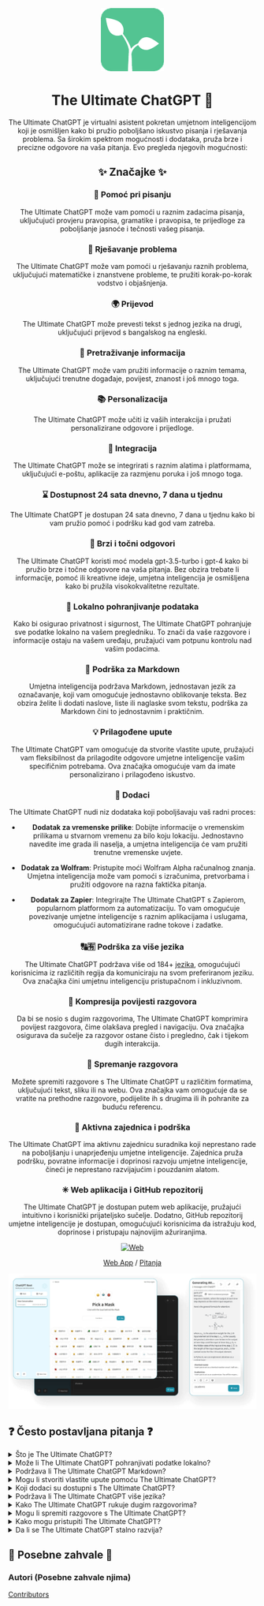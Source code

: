 <div align="center">
<img src="./docs/images/icon.png" alt="The Ultimate ChatGPT Icon"/>

<h1 align="center">The Ultimate ChatGPT 🌟</h1>

The Ultimate ChatGPT je virtualni asistent pokretan umjetnom inteligencijom koji je osmišljen kako bi pružio poboljšano iskustvo pisanja i rješavanja problema. Sa širokim spektrom mogućnosti i dodataka, pruža brze i precizne odgovore na vaša pitanja. Evo pregleda njegovih mogućnosti:

## ✨ Značajke ✨

### 📝 Pomoć pri pisanju
The Ultimate ChatGPT može vam pomoći u raznim zadacima pisanja, uključujući provjeru pravopisa, gramatike i pravopisa, te prijedloge za poboljšanje jasnoće i tečnosti vašeg pisanja.

### 💭 Rješavanje problema
The Ultimate ChatGPT može vam pomoći u rješavanju raznih problema, uključujući matematičke i znanstvene probleme, te pružiti korak-po-korak vodstvo i objašnjenja.

### 🌍 Prijevod
The Ultimate ChatGPT može prevesti tekst s jednog jezika na drugi, uključujući prijevod s bangalskog na engleski.

### 📑 Pretraživanje informacija
The Ultimate ChatGPT može vam pružiti informacije o raznim temama, uključujući trenutne događaje, povijest, znanost i još mnogo toga.

### 📚 Personalizacija
The Ultimate ChatGPT može učiti iz vaših interakcija i pružati personalizirane odgovore i prijedloge.

### 📎 Integracija
The Ultimate ChatGPT može se integrirati s raznim alatima i platformama, uključujući e-poštu, aplikacije za razmjenu poruka i još mnogo toga.

### ⌛ Dostupnost 24 sata dnevno, 7 dana u tjednu
The Ultimate ChatGPT je dostupan 24 sata dnevno, 7 dana u tjednu kako bi vam pružio pomoć i podršku kad god vam zatreba.

### 🚀 Brzi i točni odgovori

The Ultimate ChatGPT koristi moć modela gpt-3.5-turbo i gpt-4 kako bi pružio brze i točne odgovore na vaša pitanja. Bez obzira trebate li informacije, pomoć ili kreativne ideje, umjetna inteligencija je osmišljena kako bi pružila visokokvalitetne rezultate.

### 💾 Lokalno pohranjivanje podataka

Kako bi osigurao privatnost i sigurnost, The Ultimate ChatGPT pohranjuje sve podatke lokalno na vašem pregledniku. To znači da vaše razgovore i informacije ostaju na vašem uređaju, pružajući vam potpunu kontrolu nad vašim podacima.

### 🔢 Podrška za Markdown

Umjetna inteligencija podržava Markdown, jednostavan jezik za označavanje, koji vam omogućuje jednostavno oblikovanje teksta. Bez obzira želite li dodati naslove, liste ili naglaske svom tekstu, podrška za Markdown čini to jednostavnim i praktičnim.

### 💡 Prilagođene upute

The Ultimate ChatGPT vam omogućuje da stvorite vlastite upute, pružajući vam fleksibilnost da prilagodite odgovore umjetne inteligencije vašim specifičnim potrebama. Ova značajka omogućuje vam da imate personalizirano i prilagođeno iskustvo.

### 🔆 Dodaci

The Ultimate ChatGPT nudi niz dodataka koji poboljšavaju vaš radni proces:

- **Dodatak za vremenske prilike**: Dobijte informacije o vremenskim prilikama u stvarnom vremenu za bilo koju lokaciju. Jednostavno navedite ime grada ili naselja, a umjetna inteligencija će vam pružiti trenutne vremenske uvjete.

- **Dodatak za Wolfram**: Pristupite moći Wolfram Alpha računalnog znanja. Umjetna inteligencija može vam pomoći s izračunima, pretvorbama i pružiti odgovore na razna faktička pitanja.

- **Dodatak za Zapier**: Integrirajte The Ultimate ChatGPT s Zapierom, popularnom platformom za automatizaciju. To vam omogućuje povezivanje umjetne inteligencije s raznim aplikacijama i uslugama, omogućujući automatizirane radne tokove i zadatke.

### 🔠🈶 Podrška za više jezika

The Ultimate ChatGPT podržava više od 184+ [jezika](./SUPPORTED_LANGUAGES.md), omogućujući korisnicima iz različitih regija da komuniciraju na svom preferiranom jeziku. Ova značajka čini umjetnu inteligenciju pristupačnom i inkluzivnom.

### 💬 Kompresija povijesti razgovora

Da bi se nosio s dugim razgovorima, The Ultimate ChatGPT komprimira povijest razgovora, čime olakšava pregled i navigaciju. Ova značajka osigurava da sučelje za razgovor ostane čisto i pregledno, čak i tijekom dugih interakcija.

### 📂 Spremanje razgovora

Možete spremiti razgovore s The Ultimate ChatGPT u različitim formatima, uključujući tekst, sliku ili na webu. Ova značajka vam omogućuje da se vratite na prethodne razgovore, podijelite ih s drugima ili ih pohranite za buduću referencu.

### 🔑 Aktivna zajednica i podrška

The Ultimate ChatGPT ima aktivnu zajednicu suradnika koji neprestano rade na poboljšanju i unaprjeđenju umjetne inteligencije. Zajednica pruža podršku, povratne informacije i doprinosi razvoju umjetne inteligencije, čineći je neprestano razvijajućim i pouzdanim alatom.

### ✳ Web aplikacija i GitHub repozitorij

The Ultimate ChatGPT je dostupan putem web aplikacije, pružajući intuitivno i korisnički prijateljsko sučelje. Dodatno, GitHub repozitorij umjetne inteligencije je dostupan, omogućujući korisnicima da istražuju kod, doprinose i pristupaju najnovijim ažuriranjima.

[![Web][Web-image]][web-url]

[Web App](https://chatgpt.kiask.xyz/) / [Pitanja](https://github.com/ki-ask/The-Ultimate-ChatGPT/issues)

[web-url]: https://chatgpt.kiask.xyz
   
[download-url]: https://github.com/ki-ask/The-Ultimate-ChatGPT/releases

[Web-image]: https://img.shields.io/badge/Web-PWA-orange?logo=microsoftedge

![cover](./docs/images/cover.png)

</div>

## ❓ Često postavljana pitanja ❓

<details>
<summary>Što je The Ultimate ChatGPT?</summary>
The Ultimate ChatGPT je virtualni asistent pokretan umjetnom inteligencijom koji pruža brze i točne odgovore na vaša pitanja i nudi razne značajke i dodatke koji poboljšavaju vaše pisanje i rješavanje problema.
</details>

<details>
<summary>Može li The Ultimate ChatGPT pohranjivati podatke lokalno?</summary>
Da, The Ultimate ChatGPT može pohranjivati sve podatke lokalno na vašem pregledniku, osiguravajući privatnost i sigurnost.
</details>

<details>
<summary>Podržava li The Ultimate ChatGPT Markdown?</summary>
Da, The Ultimate ChatGPT podržava Markdown, omogućavajući vam oblikovanje teksta i stvaranje bogatog sadržaja.
</details>

<details>
<summary>Mogu li stvoriti vlastite upute pomoću The Ultimate ChatGPT?</summary>
Da, možete stvoriti vlastite upute i prilagoditi interakcije s The Ultimate ChatGPT.
</details>

<details>
<summary>Koji dodaci su dostupni s The Ultimate ChatGPT?</summary>
The Ultimate ChatGPT nudi dodatke poput vremenske prognoze, Wolframa i Zapiera koji olakšavaju vaš rad i pružaju dodatne funkcionalnosti.
</details>

<details>
<summary>Podržava li The Ultimate ChatGPT više jezika?</summary>
Da, The Ultimate ChatGPT ima ugrađene upute na više jezika, što vam omogućuje komunikaciju na vašem preferiranom jeziku.
</details>

<details>
<summary>Kako The Ultimate ChatGPT rukuje dugim razgovorima?</summary>
The Ultimate ChatGPT komprimira povijest razgovora kako bi učinkovito rukovao dugim razgovorima i pružio besprijekorno iskustvo.
</details>

<details>
<summary>Mogu li spremiti razgovore s The Ultimate ChatGPT?</summary>
Da, možete spremiti razgovore u tekstu, slikama ili na webu koristeći značajku KiAsk Share.
</details>

<details>
<summary>Kako mogu pristupiti The Ultimate ChatGPT?</summary>
The Ultimate ChatGPT je dostupan kao web aplikacija, a također možete pristupiti GitHub repozitoriju za podršku i dodatne značajke.
</details>

<details>
<summary>Da li se The Ultimate ChatGPT stalno razvija?</summary>
Da, The Ultimate ChatGPT se stalno razvija ažuriranjima i poboljšanjima, a ima i aktivnu zajednicu suradnika.
</details>

## 🎉 Posebne zahvale 🎉

### Autori (Posebne zahvale njima)

[Contributors](https://github.com/Yidadaa/ChatGPT-Next-Web/graphs/contributors)